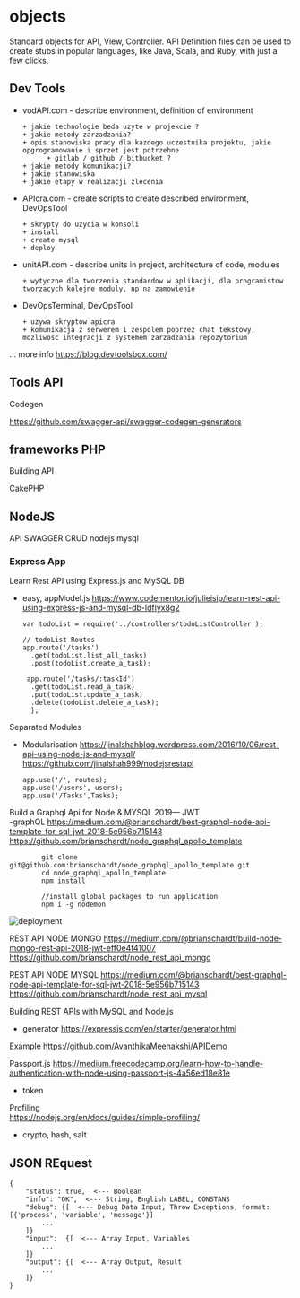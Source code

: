 # objects
Standard objects for API, View, Controller. API Definition files can be used to create stubs in popular languages, like Java, Scala, and Ruby, with just a few clicks.

## Dev Tools 
+ vodAPI.com - describe environment, definition of environment

      + jakie technologie beda uzyte w projekcie ?
      + jakie metody zarzadzania?
      + opis stanowiska pracy dla kazdego uczestnika projektu, jakie opgrogramowanie i sprzet jest potrzebne
            + gitlab / github / bitbucket ?             
      + jakie metody komunikacji?
      + jakie stanowiska
      + jakie etapy w realizacji zlecenia
      
+ APIcra.com - create scripts to create described environment, DevOpsTool

      + skrypty do uzycia w konsoli
      + install
      + create mysql
      + deploy
      
+ unitAPI.com - describe units in project, architecture of code, modules

      + wytyczne dla tworzenia standardow w aplikacji, dla programistow tworzacych kolejne moduly, np na zamowienie

+ DevOpsTerminal, DevOpsTool

      + uzywa skryptow apicra
      + komunikacja z serwerem i zespolem poprzez chat tekstowy, mozliwosc integracji z systemem zarzadzania repozytorium
      

... more info 
https://blog.devtoolsbox.com/


## Tools API
Codegen

https://github.com/swagger-api/swagger-codegen-generators



## frameworks PHP
Building API

CakePHP


## NodeJS
API SWAGGER CRUD nodejs mysql

### Express App
Learn Rest API using Express.js and MySQL DB
- easy, appModel.js
https://www.codementor.io/julieisip/learn-rest-api-using-express-js-and-mysql-db-ldflyx8g2

      var todoList = require('../controllers/todoListController');

      // todoList Routes
      app.route('/tasks')
        .get(todoList.list_all_tasks)
        .post(todoList.create_a_task);

       app.route('/tasks/:taskId')
        .get(todoList.read_a_task)
        .put(todoList.update_a_task)
        .delete(todoList.delete_a_task);
        };

Separated Modules
- Modularisation
https://jinalshahblog.wordpress.com/2016/10/06/rest-api-using-node-js-and-mysql/
https://github.com/jinalshah999/nodejsrestapi
      
      app.use('/', routes);
      app.use('/users', users);
      app.use('/Tasks',Tasks);
      
      
Build a Graphql Api for Node & MYSQL 2019— JWT      
-graphQL
https://medium.com/@brianschardt/best-graphql-node-api-template-for-sql-jwt-2018-5e956b715143
https://github.com/brianschardt/node_graphql_apollo_template

            git clone git@github.com:brianschardt/node_graphql_apollo_template.git
            cd node_graphql_apollo_template
            npm install

            //install global packages to run application
            npm i -g nodemon

![deployment](https://cdn-images-1.medium.com/max/1600/1*TRAT1glkPpDFhv-GHCFBNQ.jpeg)

REST API NODE MONGO
https://medium.com/@brianschardt/build-node-mongo-rest-api-2018-jwt-eff0e4f41007
https://github.com/brianschardt/node_rest_api_mongo


REST API NODE MYSQL
https://medium.com/@brianschardt/best-graphql-node-api-template-for-sql-jwt-2018-5e956b715143
https://github.com/brianschardt/node_rest_api_mysql



Building REST APIs with MySQL and Node.js
- generator
https://expressjs.com/en/starter/generator.html

Example
https://github.com/AvanthikaMeenakshi/APIDemo


Passport.js
https://medium.freecodecamp.org/learn-how-to-handle-authentication-with-node-using-passport-js-4a56ed18e81e
- token

Profiling  
https://nodejs.org/en/docs/guides/simple-profiling/
- crypto, hash, salt




## JSON REquest

    {
        "status": true,  <--- Boolean
        "info": "OK",  <--- String, English LABEL, CONSTANS
        "debug": {[  <--- Debug Data Input, Throw Exceptions, format: [{'process', 'variable', 'message'}]
            ...
        ]}
        "input":  {[  <--- Array Input, Variables
            ...
        ]}
        "output": {[  <--- Array Output, Result
            ...
        ]}
    }
